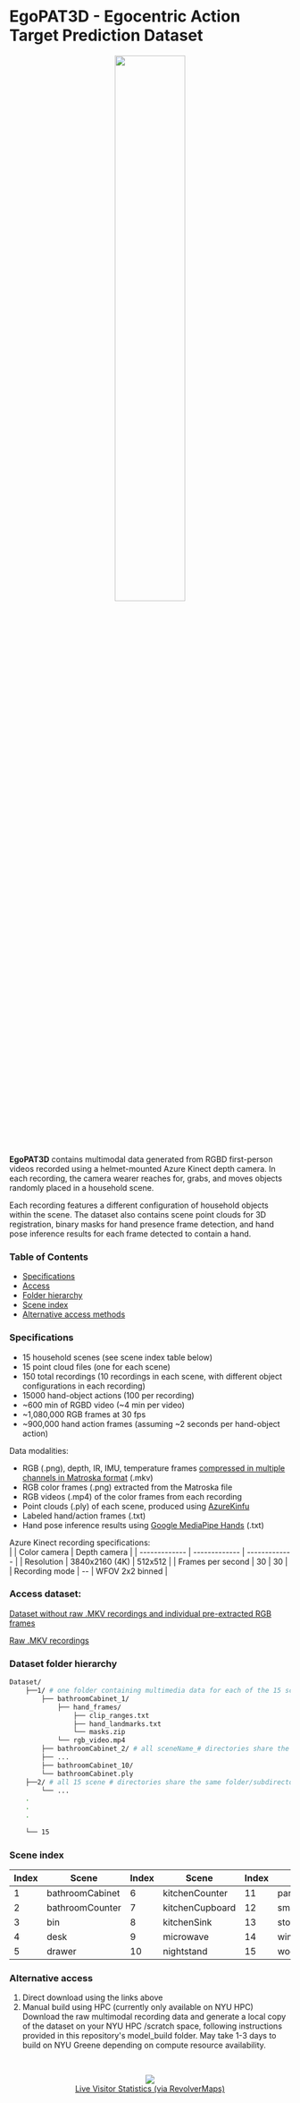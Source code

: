 EgoPAT3D - Egocentric Action Target Prediction Dataset
==========

<p align="center">
  <img width="50%" height="50%" src="https://ai4ce.github.io/EgoPAT3D/img/home/VideoPicture.jpg">
</p>

<b>EgoPAT3D</b> contains multimodal data generated from RGBD first-person videos recorded using a helmet-mounted Azure Kinect depth camera. In each recording, the camera wearer reaches for, grabs, and moves objects randomly placed in a household scene.

Each recording features a different configuration of household objects within the scene. The dataset also contains scene point clouds for 3D registration, binary masks for hand presence frame detection, and hand pose inference results for each frame detected to contain a hand.  


### Table of Contents
* [Specifications](#specifications)
* [Access](#access-dataset)
* [Folder hierarchy](#dataset-folder-hierarchy)
* [Scene index](#scene-index)
* [Alternative access methods](#alternative-access)

### Specifications
* 15 household scenes (see scene index table below)
* 15 point cloud files (one for each scene)
* 150 total recordings (10 recordings in each scene, with different object configurations in each recording)
* 15000 hand-object actions (100 per recording)
* ~600 min of RGBD video (~4 min per video)
* ~1,080,000 RGB frames at 30 fps
* ~900,000 hand action frames (assuming ~2 seconds per hand-object action)

Data modalities:
* RGB (.png), depth, IR, IMU, temperature frames [compressed in multiple channels in Matroska format](https://docs.microsoft.com/en-us/azure/kinect-dk/record-file-format) (.mkv) 
* RGB color frames (.png) extracted from the Matroska file
* RGB videos (.mp4) of the color frames from each recording
* Point clouds (.ply) of each scene, produced using [AzureKinfu](https://github.com/microsoft/Azure-Kinect-Samples/tree/master/opencv-kinfu-samples)  
* Labeled hand/action frames (.txt)
* Hand pose inference results using [Google MediaPipe Hands](https://google.github.io/mediapipe/solutions/hands.html) (.txt)  

Azure Kinect recording specifications:  
|  | Color camera | Depth camera |
| ------------- | ------------- | ------------- |
| Resolution | 3840x2160 (4K) | 512x512 |
| Frames per second | 30 | 30 |
| Recording mode | -- | WFOV 2x2 binned |  

### Access dataset:
[Dataset without raw .MKV recordings and individual pre-extracted RGB frames](https://drive.google.com/drive/folders/1WHCWQ3dVoBqz6lkJKzgVoDfU_NO0lcFw?usp=sharing)

[Raw .MKV recordings](https://drive.google.com/drive/folders/1cxisgjUK9afV9vr62L_m6Shb7Mfl39zc?usp=sharing)

### Dataset folder hierarchy
```bash
Dataset/
    ├──1/ # one folder containing multimedia data for each of the 15 scenes (see scene index table below)
        ├── bathroomCabinet_1/
            ├── hand_frames/
                ├── clip_ranges.txt
                ├── hand_landmarks.txt
                └── masks.zip
            └── rgb_video.mp4
        ├── bathroomCabinet_2/ # all sceneName_# directories share the same folder/subdirectory structure
        ├── ...
        ├── bathroomCabinet_10/
        └── bathroomCabinet.ply
    ├──2/ # all 15 scene # directories share the same folder/subdirectory structure
        └── ...
    .
    .
    .
    
    └── 15
```

### Scene index
| Index | Scene | Index | Scene | Index | Scene |
| ------------- | ------------- | ------------- | ------------- | ------------- | ------------- |
| 1 | bathroomCabinet | 6 | kitchenCounter | 11 | pantryshelf |
| 2 | bathroomCounter | 7 | kitchenCupboard | 12 | smallbins |
| 3 | bin | 8 | kitchenSink | 13 | stovetop |
| 4 | desk | 9 | microwave | 14 | windowsillAC |
| 5 | drawer | 10 | nightstand | 15 | woodenTable |

### Alternative access
1. Direct download using the links above
2. Manual build using HPC (currently only available on NYU HPC)
<br/>Download the raw multimodal recording data and generate a local copy of the dataset on your NYU HPC /scratch space, following instructions provided in this repository's model_build folder. May take 1-3 days to build on NYU Greene depending on compute resource availability.

<br>
<p align="center">
  <img src="https://rf.revolvermaps.com/w/3/s/a/0/40/2/ffffff/010020/aa0000/5t1b6s2q2e5.png">
  <br>
  <a href="https://www.revolvermaps.com/livestats/5tx91lyocuk/">Live Visitor Statistics (via RevolverMaps)</a> 
</p>
